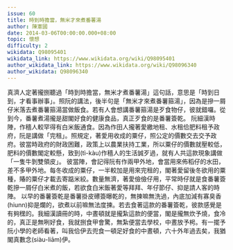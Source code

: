 ```yaml
---
issue: 60
title: 時到時擔當，無米才來煮番薯湯
author: 陳憲國
date: 2014-03-06T00:00:00.000+08:00
topic: 懷想
difficulty: 2
wikidata: Q98095401
wikidata_link: https://www.wikidata.org/wiki/Q98095401
author_wikidata_link: https://www.wikidata.org/wiki/Q98096340
author_wikidata: Q98096340
---
```

真濟人定著攏捌聽過「時到時擔當，無米才煮番薯湯」這句話，意思是「時到日到，才看事辦事」。照阮的講法，後半句是「無米才來煮番薯箍湯」，因為是摻一屑仔米落去煮番薯箍湯當做飯食。若有人會想講番薯箍湯是歹食物仔，彼就錯囉。從到今，番薯煮湯攏是甜閣好食的健康食品，真正歹食的是番薯簽乾。
阮細漢時陣，作穡人較罕得有白米飯通食。因為作田人攏著愛繳地租、水租佮肥料租予政府，阮是講做「完租」。照規定，著愛用收成的粟仔，照公定的價數交去交予政府。彼當時政府的財政困難，政策上以農業扶持工業，所以粟仔的價數就壓較低，肥料的價數閣定較懸，致到(tì-kàu)作穡人的生活誠歹過，就有人共這款現象講做「一隻牛剝雙領皮」。
彼當陣，會記得阮有作兩甲外地，會當用來佈稻仔的水田，差不多甲外地。每冬收成的粟仔，一半較加是用來完租的，閣著愛留後冬欲用的粟種，賰的粟仔才載去寄踮米絞。數量無濟，著愛儉儉仔用，平常時仔就是食番薯簽乾摻一屑仔白米煮的飯，若欲食白米飯著愛等拜拜、年仔節仔、抑是請人客的時陣。
以早的番薯簽乾是番薯掛皮礤簽曝乾的，無揀嘛無洗過，內底加減有寡臭香(hiunn)抑是爛的，欲煮以前嘛無法度揀。若去食著這款的番薯簽乾，彼款感覺是有夠䆀的。我細漢讀冊的時，中晝頓就是攏紮這款的便當，閣是攏無炊予燒，食冷的，真正是無咧好食，我就捌食甲會驚，無紮便當去學校，中晝放予枵。有一擺予阮小學的老師看著，叫我佮伊去兜食一頓足好食的中晝頓，六十外年過去矣，我猶閣真數念(siàu-liām)伊。